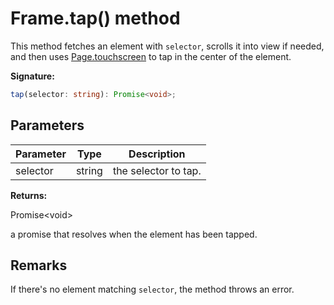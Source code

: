 # Frame.tap() method

This method fetches an element with `selector`, scrolls it into view if needed, and then uses [Page.touchscreen](./puppeteer.page.touchscreen.md) to tap in the center of the element.

**Signature:**

```typescript
tap(selector: string): Promise<void>;
```

## Parameters

| Parameter | Type   | Description          |
| --------- | ------ | -------------------- |
| selector  | string | the selector to tap. |

**Returns:**

Promise&lt;void&gt;

a promise that resolves when the element has been tapped.

## Remarks

If there's no element matching `selector`, the method throws an error.
